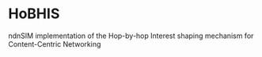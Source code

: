 HoBHIS
======

ndnSIM implementation of the Hop-by-hop Interest shaping mechanism for Content-Centric Networking
